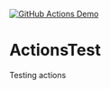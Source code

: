 [![GitHub Actions Demo](https://github.com/samkshah/ActionsTest/actions/workflows/github-actions-test.yml/badge.svg)](https://github.com/samkshah/ActionsTest/actions/workflows/github-actions-test.yml)

# ActionsTest
Testing actions
